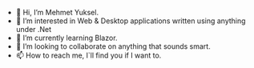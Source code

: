 - 👋 Hi, I’m Mehmet Yuksel.
- 👀 I’m interested in Web & Desktop applications written using anything under .Net
- 🌱 I’m currently learning Blazor.
- 💞️ I’m looking to collaborate on anything that sounds smart.
- 📫 How to reach me, I`ll find you if I want to.

<!---
fyukcell/fyukcell is a ✨ special ✨ repository because its `README.md` (this file) appears on your GitHub profile.
You can click the Preview link to take a look at your changes.
--->
